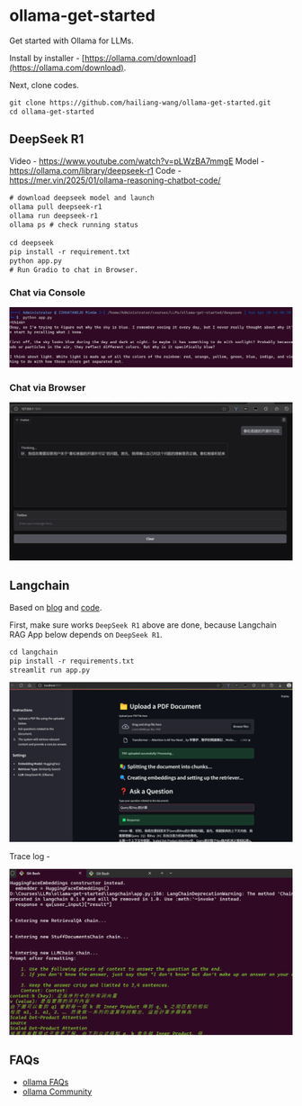 # ollama-get-started
Get started with Ollama for LLMs.

Install by installer - [https://ollama.com/download](https://ollama.com/download).

Next, clone codes.

```
git clone https://github.com/hailiang-wang/ollama-get-started.git
cd ollama-get-started
```

## DeepSeek R1

Video - https://www.youtube.com/watch?v=pLWzBA7mmgE
Model - https://ollama.com/library/deepseek-r1
Code - https://mer.vin/2025/01/ollama-reasoning-chatbot-code/

```
# download deepseek model and launch
ollama pull deepseek-r1
ollama run deepseek-r1
ollama ps # check running status

cd deepseek
pip install -r requirement.txt
python app.py
# Run Gradio to chat in Browser.
```

### Chat via Console

![alt text](assets/media/1745139699936.png)

### Chat via Browser

![alt text](assets/media/1745139758807.png)


## Langchain

Based on [blog](https://dev.to/ajmal_hasan/setting-up-ollama-running-deepseek-r1-locally-for-a-powerful-rag-system-4pd4) and [code](https://github.com/Ajmal0197/DeepseekOllamaRag/blob/main/app.py).

First, make sure works `DeepSeek R1` above are done, because Langchain RAG App below depends on `DeepSeek R1`.

```
cd langchain
pip install -r requirements.txt
streamlit run app.py
```

![alt text](assets/media/1745142574757.png)

Trace log - 

![alt text](assets/media/1745142610493.png)

## FAQs

* [ollama FAQs](https://github.com/ollama/ollama/blob/main/docs/faq.md)
* [ollama Community](https://discord.com/channels/1128867683291627614/1211804431340019753)
